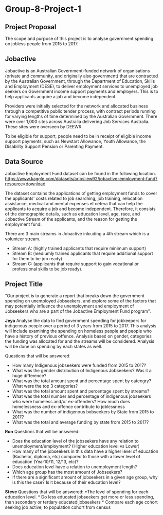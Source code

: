 # Group-8-Project-1

## Project Proposal

The scope and purpose of this project is to analyse government spending on jobless people from 2015 to 2017.

## Jobactive

Jobactive is an Australian Government-funded network of organisations (private and community, and originally also government) that are contracted by the Australian Government, through the Department of Education, Skills and Employment (DESE), to deliver employment services to unemployed job seekers on Government income support payments and employers. This is to help applicants acquire a job and become independent.

Providers were initially selected for the network and allocated business through a competitive public tender process, with contract periods running for varying lengths of time determined by the Australian Government. There were over 1,000 sites across Australia delivering Job Services Australia. These sites were overseen by DEEWR.

To be eligible for support, people need to be in receipt of eligible income support payments, such as Newstart Allowance, Youth Allowance, the Disability Support Pension or Parenting Payment.

## Data Source

Jobactive Employment Fund dataset can be found in the following location.
<https://www.kaggle.com/datasets/ariosliew92/jobactive-employment-fund?resource=download>

The dataset contains the applications of getting employment funds to cover the applicants' costs related to job searching, job training, relocation assistance, medical and mental expenses et cetera that can help the applicants to acquire a job and become independent. Therefore, it consists of the demographic details, such as education level, age, race, and Jobactive Stream of the applicants, and the reason for getting the employment fund.

There are 3 main streams in Jobactive inlcuding a 4th stream which is a volunteer stream.

* Stream A: (highly trained applicants that require minimum support)
* Stream B: (mediumly trained applicants that require additional support for them to be job ready)
* Stream C: (applicants that require support to gain vocational or professional skills to be job ready).

## Project Title

“Our project is to generate a report that breaks down the government spending on unemployed Jobseekers, and explore some of the factors that may potentially influence the unemployment and employment of Jobseekers who are a part of the Jobactive Employment Fund program".

**Jeya**
 Analyse the data to find government spending for jobkeepers for indigenous people over a period of 3 years from 2015 to 2017. This analysis will include examining the spending on homeless people and people who have a history of previous offence. Analysis based on gender, categories the funding was allocated for and the streams will be considered. Analysis will be done on spending by each states as well.

Questions that will be answered:

* How many Indigenous jobseekers were funded from 2015 to 2017?
* What was the gender distribution of Indigenous Jobseekers? Was it a huge difference?
* What was the total amount spent and percentage spent by cateogry? What were the top 3 categories?
* What was the total amount spent and percentage spent by streams?
* What was the total number and percentage of indigenous jobseekers who were homeless and/or ex-offenders? How much does homelessness and ex-offence contribute to joblessness
* What was the number of indigenous bobseekers by State from 2015 to 2017?
* What was the total and average funding by state from 2015 to 2017?

**Ron**
Questions that will be answered:

- Does the education level of the jobseekers have any relation to unemployment/employment? (Higher education level vs Lower)
- How many of the jobseekers in this data have a higher level of education (Bachelor, diploma, etc) compared to those with a lower level of education (Year10/11, 12/13, etc)?  
- Does education level have a relation to unemployment length?
- Which age group has the most amount of Jobseekers?
- If there are a significant amount of jobseekers in a given age group, why is this the case? Is it because of their education level?

**Steve**
    Questions that will be answered:
    *The level of spending for each education level.
    * Do less educated jobseekers get more or less spending, than secondary or tertiary educated jobseekers
    * Compare each age cohort seeking job active, to population cohort from census
